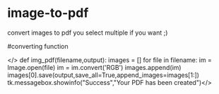 # image-to-pdf

<p>convert images to pdf you select multiple if you want ;) </p>

#converting function



</>
def img_pdf(filename,output):
    images = []
    for file in filename:
        im  = Image.open(file)
        im = im.convert('RGB')
        images.append(im)
    images[0].save(output,save_all=True,append_images=images[1:])
    tk.messagebox.showinfo("Success","Your PDF has been created")</>
